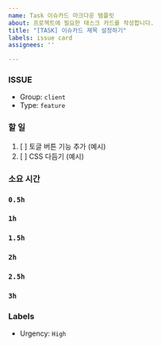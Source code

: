 ```yaml
---
name: Task 이슈카드 마크다운 템플릿
about: 프로젝트에 필요한 태스크 카드를 작성합니다.
title: "[TASK] 이슈카드 제목 설정하기"
labels: issue card
assignees: ''

---
```


### ISSUE
- Group:  `client`
- Type: `feature`

### 할 일
1. [ ] 토글 버튼 기능 추가 (예시)
2. [ ] CSS 다듬기 (예시)

### 소요 시간
### `0.5h`
### `1h`
### `1.5h`
### `2h`
### `2.5h`
### `3h`

### Labels
- Urgency: `High`
